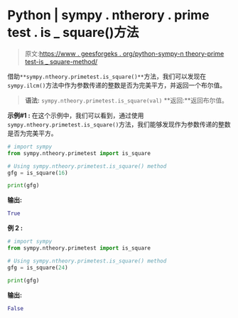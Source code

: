# Python | sympy . ntherory . prime test . is _ square()方法

> 原文:[https://www . geesforgeks . org/python-sympy-n theory-prime test-is _ square-method/](https://www.geeksforgeeks.org/python-sympy-ntheory-primetest-is_square-method/)

借助`**sympy.ntheory.primetest.is_square()**`方法，我们可以发现在`sympy.ilcm()`方法中作为参数传递的整数是否为完美平方，并返回一个布尔值。

> **语法:** `sympy.ntheory.primetest.is_square(val)`
> **返回:**返回布尔值。

**示例#1 :**
在这个示例中，我们可以看到，通过使用`sympy.ntheory.primetest.is_square()`方法，我们能够发现作为参数传递的整数是否为完美平方。

```py
# import sympy
from sympy.ntheory.primetest import is_square

# Using sympy.ntheory.primetest.is_square() method
gfg = is_square(16)

print(gfg)
```

**输出:**

```py
True

```

**例 2 :**

```py
# import sympy
from sympy.ntheory.primetest import is_square

# Using sympy.ntheory.primetest.is_square() method
gfg = is_square(24)

print(gfg)
```

**输出:**

```py
False

```